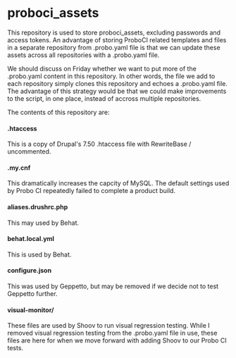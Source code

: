 # proboci_assets
This repository is used to store proboci_assets, excluding passwords and access tokens. An advantage of storing ProboCI related templates and files in a separate repository from .probo.yaml file is that we can update these assets across all repositories with a .probo.yaml file.

We should discuss on Friday whether we want to put more of the .probo.yaml content in this repository.  In other words, the file we add to each repository simply clones this repository and echoes a .probo.yaml file.  The advantage of this strategy would be that we could make improvements to the script, in one place, instead of accross multiple repositories.

The contents of this repository are:
#### .htaccess ####
This is a copy of Drupal's 7.50 .htaccess file with RewriteBase / uncommented.

#### .my.cnf ####
This dramatically increases the capcity of MySQL.  The default settings used by Probo CI repeatedly failed to complete a product build.
#### aliases.drushrc.php ####
This may used by Behat.

#### behat.local.yml ####
This is used by Behat.

#### configure.json ####
This was used by Geppetto, but may be removed if we decide not to test Geppetto further.

#### visual-monitor/ ####
These files are used by Shoov to run visual regression testing.  While I removed visual regression testing from the .probo.yaml file in use, these files are here for when we move forward with adding Shoov to our Probo CI tests.
